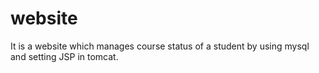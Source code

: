 # website
It is a website which manages course status of a student by using mysql and setting JSP in tomcat.

